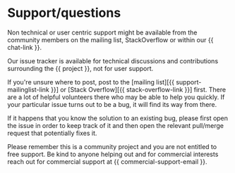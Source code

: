 # Support/questions

Non technical or user centric support might be available from the community members on the mailing list, StackOverflow or within our {{ chat-link }}.

Our issue tracker is available for technical discussions and contributions surrounding the {{ project }}, not for user support.

If you're unsure where to post, post to the [mailing list][{{ support-mailinglist-link }}] or [Stack Overflow][{{ stack-overflow-link }}] first. There are a lot of helpful volunteers there who may be able to help you quickly. If your particular issue turns out to be a bug, it will find its way from there.

If it happens that you know the solution to an existing bug, please first open the issue in order to keep track of it and then open the relevant pull/merge request that potentially fixes it.

Please remember this is a community project and you are not entitled to free support. Be kind to anyone helping out and for commercial interests reach out for commercial support at {{ commercial-support-email }}.
